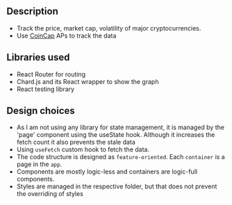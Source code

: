 ## Description

- Track the price, market cap, volatility of major cryptocurrencies.
- Use [CoinCap](https://coincap.io/) APs to track the data

## Libraries used
- React Router for routing
- Chard.js and its React wrapper to show the graph
- React testing library

## Design choices
- As I am not using any library for state management, it is managed by the 'page' component using the useState hook. Although it increases the fetch count it also prevents the stale data
- Using `useFetch` custom hook to fetch the data.
- The code structure is designed as `feature-oriented`. Each `container` is a page in the `app`.
- Components are mostly logic-less and containers are logic-full components.
- Styles are managed in the respective folder, but that does not prevent the overriding of styles
